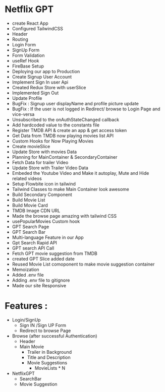 # Netflix GPT

- create React App
- Configured TailwindCSS
- Header
- Routing
- Login Form
- SignUp Form
- Form Validation
- useRef Hook
- FireBase Setup
- Deploying our app to Production
- Create Signup User Account
- Implement Sign In user Api
- Created Redux Store with userSlice 
- Implemented Sign Out
- Update Profile
- BugFix : Signup user displayName and profile picture update
- BugFix : If the user is not logged in Redirect/ browse to Login Page and vice-versa
- Unsubscribed to the onAuthStateChanged callback
- Add hardcoded value to the constants file
- Register TMDB API & create an app & get access token
- Get Data from TMDB now playing movies list API 
- Custom Hooks for Now Playing Movies
- Create movieSlice
- Update Store with movies Data
- Planning for MainContainer & SecondaryContainer
- Fetch Data for trailer Video
- Update Store with Trailer Video Data
- Embeded the Youtube Video and Make it autoplay, Mute and Hide related videos
- Setup Flowbite icon in tailwind
- Tailwind Classes to make Main Container look awesome
- Build Secondary Component
- Build Movie List
- Build Movie Card
- TMDB Image CDN URL
- Made the browse page amazing with tailwind CSS
- usePopularMovies Custom hook 
- GPT Search Page
- GPT Search Bar
- Multi-language Feature in our App
- Gpt Search Rapid API 
- GPT search API Call
- Fetch GPT movie suggestion from TMDB 
- created GPT Slice added date
- Reused Movie List comoponent to make movie suggestion container
- Memoization
- Added .env file
- Adding .env file to gitignore
- Made our site Responsive




# Features : 
- Login/SignUp
    - Sign IN /Sign UP Form
    - Redirect to browse Page
- Browse (after successful Authentication)
    - Header
    - Main Movie
        - Trailer in Background
        - Title and Description
        - Movie Suggestions
            - MovieLists * N
- NetflixGPT
    - SearchBar
    - Movie Suggestion

